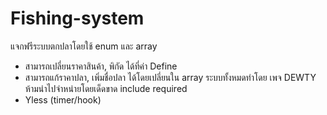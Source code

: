 # Fishing-system

แจกฟรีระบบตกปลาโดยใช้ enum และ array 
- สามารถเปลี่ยนราคาสินค้า, พิกัด ได้ที่ค่า Define 
- สามารถแก้ราคาปลา, เพิ่มชื่อปลา ได้โดยเปลี่ยนใน array 
ระบบทั้งหมดทำโดย เพจ DEWTY ห้ามนำไปจำหน่ายโดยเด็ดขาด 
include required
- Yless (timer/hook)
